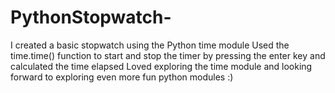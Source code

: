 # PythonStopwatch-
I created a basic stopwatch using the Python time module
Used the time.time() function to start and stop the timer by pressing the enter key and calculated the time elapsed
Loved exploring the time module and looking forward to exploring even more fun python modules :)
